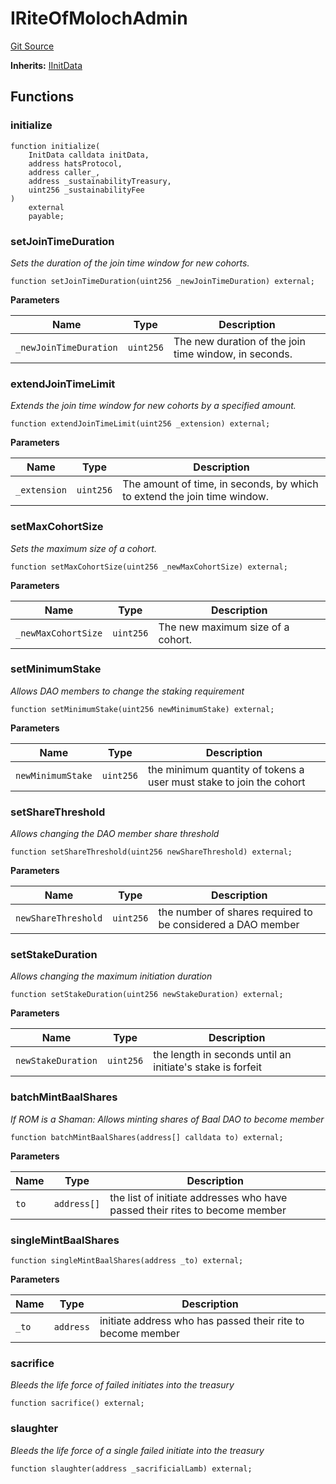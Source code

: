 # IRiteOfMolochAdmin
[Git Source](https://github.com/bitbeckers/RiteOfMoloch-v1.0/blob/50dc1c530dd4ea29cc1789da020cd05e4c1c1f2f/src/interfaces/IROMAdmin.sol)

**Inherits:**
[IInitData](/src/interfaces/IInitData.sol/interface.IInitData.md)


## Functions
### initialize


```solidity
function initialize(
    InitData calldata initData,
    address hatsProtocol,
    address caller_,
    address _sustainabilityTreasury,
    uint256 _sustainabilityFee
)
    external
    payable;
```

### setJoinTimeDuration

*Sets the duration of the join time window for new cohorts.*


```solidity
function setJoinTimeDuration(uint256 _newJoinTimeDuration) external;
```
**Parameters**

|Name|Type|Description|
|----|----|-----------|
|`_newJoinTimeDuration`|`uint256`|The new duration of the join time window, in seconds.|


### extendJoinTimeLimit

*Extends the join time window for new cohorts by a specified amount.*


```solidity
function extendJoinTimeLimit(uint256 _extension) external;
```
**Parameters**

|Name|Type|Description|
|----|----|-----------|
|`_extension`|`uint256`|The amount of time, in seconds, by which to extend the join time window.|


### setMaxCohortSize

*Sets the maximum size of a cohort.*


```solidity
function setMaxCohortSize(uint256 _newMaxCohortSize) external;
```
**Parameters**

|Name|Type|Description|
|----|----|-----------|
|`_newMaxCohortSize`|`uint256`|The new maximum size of a cohort.|


### setMinimumStake

*Allows DAO members to change the staking requirement*


```solidity
function setMinimumStake(uint256 newMinimumStake) external;
```
**Parameters**

|Name|Type|Description|
|----|----|-----------|
|`newMinimumStake`|`uint256`|the minimum quantity of tokens a user must stake to join the cohort|


### setShareThreshold

*Allows changing the DAO member share threshold*


```solidity
function setShareThreshold(uint256 newShareThreshold) external;
```
**Parameters**

|Name|Type|Description|
|----|----|-----------|
|`newShareThreshold`|`uint256`|the number of shares required to be considered a DAO member|


### setStakeDuration

*Allows changing the maximum initiation duration*


```solidity
function setStakeDuration(uint256 newStakeDuration) external;
```
**Parameters**

|Name|Type|Description|
|----|----|-----------|
|`newStakeDuration`|`uint256`|the length in seconds until an initiate's stake is forfeit|


### batchMintBaalShares

*If ROM is a Shaman: Allows minting shares of Baal DAO to become member*


```solidity
function batchMintBaalShares(address[] calldata to) external;
```
**Parameters**

|Name|Type|Description|
|----|----|-----------|
|`to`|`address[]`|the list of initiate addresses who have passed their rites to become member|


### singleMintBaalShares


```solidity
function singleMintBaalShares(address _to) external;
```
**Parameters**

|Name|Type|Description|
|----|----|-----------|
|`_to`|`address`|initiate address who has passed their rite to become member|


### sacrifice

*Bleeds the life force of failed initiates into the treasury*


```solidity
function sacrifice() external;
```

### slaughter

*Bleeds the life force of a single failed initiate into the treasury*


```solidity
function slaughter(address _sacrificialLamb) external;
```

